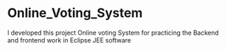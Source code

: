 # Online_Voting_System
I developed this project Online voting System for practicing the Backend and frontend work in Eclipse JEE software
